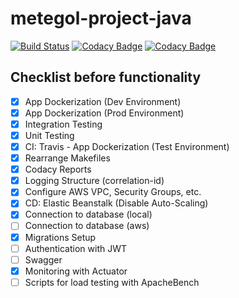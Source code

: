 # metegol-project-java
[![Build Status](https://travis-ci.com/francisco-serrano/metegol-project-java.svg?branch=master)](https://travis-ci.com/francisco-serrano/metegol-project-java)
[![Codacy Badge](https://api.codacy.com/project/badge/Grade/caeccb67bdd14473975bb2fdc53f9ad5)](https://www.codacy.com/manual/francisco-serrano/metegol-project-java?utm_source=github.com&amp;utm_medium=referral&amp;utm_content=francisco-serrano/metegol-project-java&amp;utm_campaign=Badge_Grade)
[![Codacy Badge](https://api.codacy.com/project/badge/Coverage/caeccb67bdd14473975bb2fdc53f9ad5)](https://www.codacy.com/manual/francisco-serrano/metegol-project-java?utm_source=github.com&utm_medium=referral&utm_content=francisco-serrano/metegol-project-java&utm_campaign=Badge_Coverage)

## Checklist before functionality
- [x] App Dockerization (Dev Environment)
- [x] App Dockerization (Prod Environment)
- [x] Integration Testing
- [x] Unit Testing
- [x] CI: Travis - App Dockerization (Test Environment)
- [x] Rearrange Makefiles
- [x] Codacy Reports
- [x] Logging Structure (correlation-id)
- [x] Configure AWS VPC, Security Groups, etc.
- [x] CD: Elastic Beanstalk (Disable Auto-Scaling)
- [x] Connection to database (local)
- [ ] Connection to database (aws)
- [x] Migrations Setup
- [ ] Authentication with JWT
- [ ] Swagger
- [x] Monitoring with Actuator
- [ ] Scripts for load testing with ApacheBench
